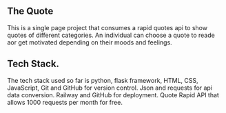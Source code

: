 ## The Quote

This is a single page project that consumes a rapid quotes api to show quotes of different categories.
An individual can choose a quote to reade aor get motivated depending on their moods and feelings.

## Tech Stack.
The tech stack used so far is python, flask framework, HTML, CSS, JavaScript, Git and GitHub for version control.
Json and requests for api data conversion. 
Railway and GitHub for deployment.
Quote Rapid API that allows 1000 requests per month for free.